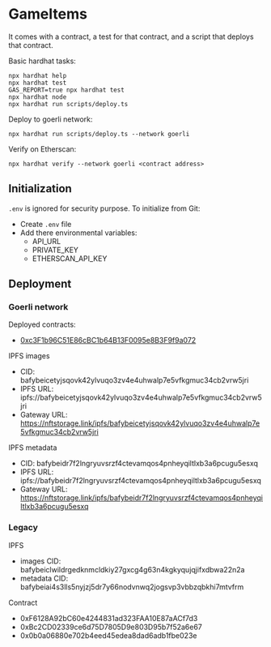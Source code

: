 # GameItems

It comes with a contract, a test for that contract, and a script that deploys that contract.

Basic hardhat tasks:

```shell
npx hardhat help
npx hardhat test
GAS_REPORT=true npx hardhat test
npx hardhat node
npx hardhat run scripts/deploy.ts
```

Deploy to goerli network:

```shell
npx hardhat run scripts/deploy.ts --network goerli
```

Verify on Etherscan:

```shell
npx hardhat verify --network goerli <contract address>
```

## Initialization

`.env` is ignored for security purpose. To initialize from Git:

- Create `.env` file
- Add there environmental variables:
  - API_URL
  - PRIVATE_KEY
  - ETHERSCAN_API_KEY

## Deployment

### Goerli network

Deployed contracts:

- [0xc3F1b96C51E86cBC1b64B13F0095e8B3F9f9a072](https://goerli.etherscan.io/address/0xc3F1b96C51E86cBC1b64B13F0095e8B3F9f9a072)

IPFS images

- CID: bafybeicetyjsqovk42ylvuqo3zv4e4uhwalp7e5vfkgmuc34cb2vrw5jri
- IPFS URL: ipfs://bafybeicetyjsqovk42ylvuqo3zv4e4uhwalp7e5vfkgmuc34cb2vrw5jri
- Gateway URL: https://nftstorage.link/ipfs/bafybeicetyjsqovk42ylvuqo3zv4e4uhwalp7e5vfkgmuc34cb2vrw5jri

IPFS metadata

- CID: bafybeidr7f2lngryuvsrzf4ctevamqos4pnheyqiltlxb3a6pcugu5esxq
- IPFS URL: ipfs://bafybeidr7f2lngryuvsrzf4ctevamqos4pnheyqiltlxb3a6pcugu5esxq
- Gateway URL: https://nftstorage.link/ipfs/bafybeidr7f2lngryuvsrzf4ctevamqos4pnheyqiltlxb3a6pcugu5esxq

### Legacy

IPFS

- images CID: bafybeiclwildrgedknmcldkiy27gxcg4g63n4kgkyqujqjifxdbwa22n2a
- metadata CID: bafybeiai4s3lls5nyjzj5dr7y66nodvnwq2jogsvp3vbbzqbkhi7mtvfrm

Contract

- 0xF6128A92bC60e4244831ad323FAA10E87aACf7d3
- 0xBc2CD02339ce6d75D7805D9e803D95b7f52a6e67
- 0x0b0a06880e702b4eed45edea8dad6adb1fbe023e
